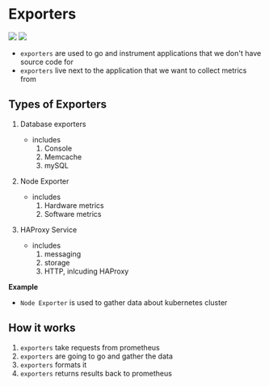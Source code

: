 # Exporters

<img src="https://user-images.githubusercontent.com/6856382/222655292-1a292e17-ac1e-453e-8aa2-cc20eb66b2c7.png">

<img src="https://user-images.githubusercontent.com/6856382/222471318-b998eec7-b0fd-4818-858c-e5848be4e63b.png">

- `exporters` are used to go and instrument applications that we don't have source code for
- `exporters` live next to the application that we want to collect metrics from


## Types of Exporters

1. Database exporters
    - includes
        1. Console
        2. Memcache
        3. mySQL

2. Node Exporter
    - includes
        1. Hardware metrics
        2. Software metrics

3. HAProxy Service
    - includes
        1. messaging
        2. storage
        3. HTTP, inlcuding HAProxy

**Example**
- `Node Exporter` is used to gather data about kubernetes cluster

## How it works

1. `exporters` take requests from prometheus
2. `exporters` are going to go and gather the data
3. `exporters` formats it
4. `exporters` returns results back to prometheus




